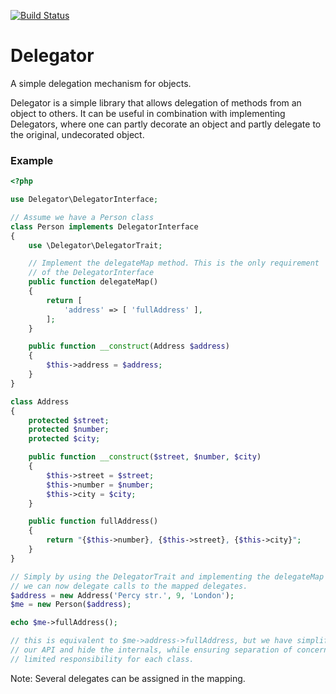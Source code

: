 [![Build Status](https://travis-ci.org/m1lt0n/delegator.svg)](https://travis-ci.org/m1lt0n/delegator)

# Delegator
A simple delegation mechanism for objects.

Delegator is a simple library that allows delegation of methods from an object to others. It can be useful in combination
with implementing Delegators, where one can partly decorate an object and partly delegate to the original, undecorated object.

### Εxample
```php
<?php

use Delegator\DelegatorInterface;

// Assume we have a Person class
class Person implements DelegatorInterface
{
    use \Delegator\DelegatorTrait;

    // Implement the delegateMap method. This is the only requirement
    // of the DelegatorInterface
    public function delegateMap()
    {
        return [
            'address' => [ 'fullAddress' ],
        ];
    }

    public function __construct(Address $address)
    {
        $this->address = $address;
    }
}

class Address
{
    protected $street;
    protected $number;
    protected $city;

    public function __construct($street, $number, $city)
    {
        $this->street = $street;
        $this->number = $number;
        $this->city = $city;
    }

    public function fullAddress()
    {
        return "{$this->number}, {$this->street}, {$this->city}";
    }
}

// Simply by using the DelegatorTrait and implementing the delegateMap method,
// we can now delegate calls to the mapped delegates.
$address = new Address('Percy str.', 9, 'London');
$me = new Person($address);

echo $me->fullAddress();

// this is equivalent to $me->address->fullAddress, but we have simplified
// our API and hide the internals, while ensuring separation of concerns and
// limited responsibility for each class.
```

Note: Several delegates can be assigned in the mapping.